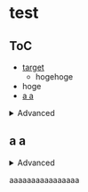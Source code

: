 # test

## ToC

- [target](/ex/target.md)
  - hogehoge
- hoge
- [a a](#a-a)

<details><summary>Advanced</summary>

hogehoge


- fuga

</details>

## a a


<details><summary>Advanced</summary>

- a
  - a

```ts
type Hoge = {
  foo: string
  bar: number
}

type OptionalHoge = Partial<Hoge> // { foo?: string, bar?: number }
```

</details>



aaaaaaaaaaaaaaaa